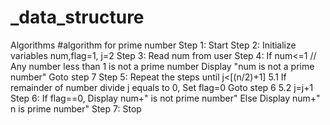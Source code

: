 # _data_structure
Algorithms
#algorithm for prime number
Step 1: Start
Step 2: Initialize variables num,flag=1, j=2
Step 3: Read num from user
Step 4: If num<=1            // Any number less than 1 is not a prime number
            Display "num is not a prime number"
            Goto step 7
Step 5: Repeat the steps until j<[(n/2)+1]
            5.1 If remainder of number divide j equals to 0,
                    Set flag=0
                    Goto step 6
            5.2 j=j+1
Step 6: If flag==0,
            Display num+" is not prime number"
        Else 
            Display num+" n is prime number"
Step 7: Stop
